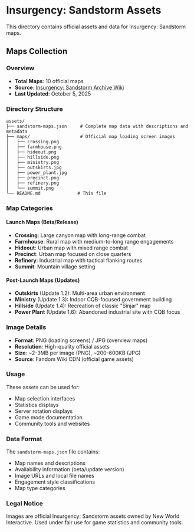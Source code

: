 # Insurgency: Sandstorm Assets

This directory contains official assets and data for Insurgency: Sandstorm maps.

## Maps Collection

### Overview

- **Total Maps**: 10 official maps
- **Source**: [Insurgency: Sandstorm Archive Wiki](https://insurgencysandstorm-archive.fandom.com/wiki/Maps)
- **Last Updated**: October 5, 2025

### Directory Structure

```
assets/
├── sandstorm-maps.json     # Complete map data with descriptions and metadata
├── maps/                   # Official map loading screen images
│   ├── crossing.png
│   ├── farmhouse.png
│   ├── hideout.png
│   ├── hillside.png
│   ├── ministry.png
│   ├── outskirts.jpg
│   ├── power_plant.jpg
│   ├── precinct.png
│   ├── refinery.png
│   └── summit.png
└── README.md              # This file
```

### Map Categories

#### Launch Maps (Beta/Release)

- **Crossing**: Large canyon map with long-range combat
- **Farmhouse**: Rural map with medium-to-long range engagements
- **Hideout**: Urban map with mixed range combat
- **Precinct**: Urban map focused on close quarters
- **Refinery**: Industrial map with tactical flanking routes
- **Summit**: Mountain village setting

#### Post-Launch Maps (Updates)

- **Outskirts** (Update 1.2): Multi-area urban environment
- **Ministry** (Update 1.3): Indoor CQB-focused government building
- **Hillside** (Update 1.4): Recreation of classic "Sinjar" map
- **Power Plant** (Update 1.6): Abandoned industrial site with CQB focus

### Image Details

- **Format**: PNG (loading screens) / JPG (overview maps)
- **Resolution**: High-quality official assets
- **Size**: ~2-3MB per image (PNG), ~200-600KB (JPG)
- **Source**: Fandom Wiki CDN (official game assets)

### Usage

These assets can be used for:

- Map selection interfaces
- Statistics displays
- Server rotation displays
- Game mode documentation
- Community tools and websites

### Data Format

The `sandstorm-maps.json` file contains:

- Map names and descriptions
- Availability information (beta/update version)
- Image URLs and local file names
- Engagement style classifications
- Map type categories

### Legal Notice

Images are official Insurgency: Sandstorm assets owned by New World Interactive. Used under fair use for game statistics and community tools.
